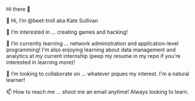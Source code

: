 Hi there 👋


👋 Hi, I’m @beet-troll aka Kate Sullivan

👀 I’m interested in ... creating games and hacking!

🌱 I’m currently learning ... network administration and application-level programming! I'm also enjoying learning about data management and analytics at my current internship (peep my resume in my repo if you're interested in learning more)!

💞️ I’m looking to collaborate on ... whatever piques my interest. I'm a natural learner!

📫 How to reach me ... shoot me an email anytime! Always looking to learn.

